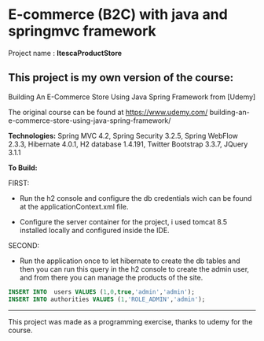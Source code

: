 # E-commerce (B2C) with java and springmvc framework
Project name : **ItescaProductStore**  

## This project is my own version of the course:
Building An E-Commerce Store Using Java Spring Framework from [Udemy]  

The original course can be found at https://www.udemy.com/  building-an-e-commerce-store-using-java-spring-framework/  

**Technologies:** Spring MVC 4.2, Spring Security 3.2.5, Spring WebFlow 2.3.3, Hibernate 4.0.1, H2 database 1.4.191, Twitter Bootstrap 3.3.7, JQuery 3.1.1


**To Build:**  

FIRST:

- Run the h2 console and configure the db credentials wich can be found at the applicationContext.xml file.

- Configure the server container for the project, i used tomcat 8.5 installed locally and configured inside the IDE.

SECOND:

- Run the application once to let hibernate to create the db tables and then you can run this query in the h2 console to create the admin user, and from there you can manage the products of the site.
  
 
```SQL    
INSERT INTO  users VALUES (1,0,true,'admin','admin');  
INSERT INTO authorities VALUES (1,'ROLE_ADMIN','admin');   
```

---

This project was made as a programming exercise, thanks to udemy for the course.




